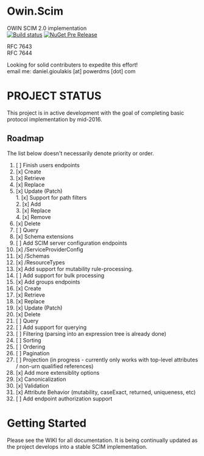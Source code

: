 # Owin.Scim
OWIN SCIM 2.0 implementation  
[![Build status](https://ci.appveyor.com/api/projects/status/qgblu9mx4f53tvee/branch/master?svg=true)](https://ci.appveyor.com/project/powerdms/owin-scim/branch/master) [![NuGet Pre Release](https://img.shields.io/nuget/vpre/Owin.Scim.svg?maxAge=1800)](https://www.nuget.org/packages/Owin.Scim/)

RFC 7643  
RFC 7644

Looking for solid contributers to expedite this effort!  
email me:  daniel.gioulakis [at] powerdms [dot] com

PROJECT STATUS
==============
This project is in active development with the goal of completing basic protocol implementation by mid-2016.

Roadmap
-------
The list below doesn't necessarily denote priority or order.

1. [ ] Finish users endpoints
  1. [x] Create  
  2. [x] Retrieve  
  3. [x] Replace  
  4. [x] Update (Patch)  
    1. [x] Support for path filters  
    2. [x] Add  
    3. [x] Replace  
    4. [x] Remove  
  5. [x] Delete  
  6. [ ] Query
2. [x] Schema extensions
3. [ ] Add SCIM server configuration endpoints
  1. [x] /ServiceProviderConfig
  2. [x] /Schemas
  3. [x] /ResourceTypes
4. [x] Add support for mutability rule-processing.
5. [ ] Add support for bulk processing
6. [x] Add groups endpoints
  1. [x] Create
  2. [x] Retrieve
  3. [x] Replace
  4. [x] Update (Patch)
  5. [x] Delete  
  6. [ ] Query
7. [ ] Add support for querying
  1. [ ] Filtering (parsing into an expression tree is already done)
  2. [ ] Sorting
  3. [ ] Ordering
  4. [ ] Pagination
  5. [ ] Projection (in progress - currently only works with top-level attributes / non-urn qualified references)
8. [x] Add more extensiblity options
  1. [x] Canonicalization  
  2. [x] Validation  
  3. [x] Attribute Behavior (mutability, caseExact, returned, uniqueness, etc)
9. [ ] Add endpoint authorization support

Getting Started
===============
Please see the WIKI for all documentation. It is being continually updated as the project develops into a stable SCIM implementation.
